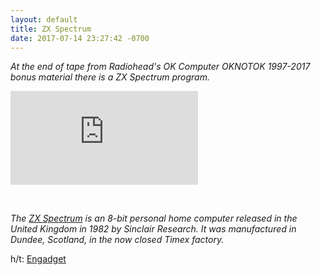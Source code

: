 ```yaml
---
layout: default
title: ZX Spectrum
date: 2017-07-14 23:27:42 -0700
---
```


*At the end of tape from Radiohead's OK Computer OKNOTOK 1997-2017 bonus material there is a ZX Spectrum program.*

<div class="container">
  <iframe src="https://www.youtube.com/embed/JDM5YBS6KMc" frameborder="0" allowfullscreen class="video"></iframe>
</div>

<p><br/></p>

*The <a href="https://en.wikipedia.org/wiki/ZX_Spectrum" target="_blank">ZX Spectrum</a> is an 8-bit personal home computer released in the United Kingdom in 1982 by Sinclair Research. It was manufactured in Dundee, Scotland, in the now closed Timex factory.*

h/t: [Engadget](https://www.engadget.com/2017/07/13/radiohead-album-hides-an-app-that-only-runs-on-an-80s-computer/)
